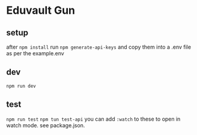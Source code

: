 # Eduvault Gun

## setup

after `npm install`
run `npm generate-api-keys` and copy them into a .env file as per the example.env

## dev

`npm run dev`

## test

`npm run test`
`npm tun test-api`
you can add `:watch` to these to open in watch mode. see package.json.
